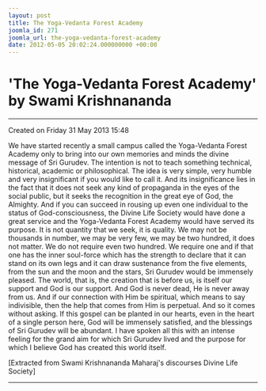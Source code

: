 ```yaml
---
layout: post
title: The Yoga-Vedanta Forest Academy
joomla_id: 271
joomla_url: the-yoga-vedanta-forest-academy
date: 2012-05-05 20:02:24.000000000 +00:00
---
```

  

# 'The Yoga-Vedanta Forest Academy' by Swami Krishnananda

* * *  


Created on Friday 31 May 2013 15:48

We have started recently a small campus called the Yoga-Vedanta Forest Academy only to bring into our own memories and minds the divine message of Sri Gurudev. The intention is not to teach something technical, historical, academic or philosophical. The idea is very simple, very humble and very insignificant if you would like to call it. And its insignificance lies in the fact that it does not seek any kind of propaganda in the eyes of the social public, but it seeks the recognition in the great eye of God, the Almighty. And if you can succeed in rousing up even one individual to the status of God-consciousness, the Divine Life Society would have done a great service and the Yoga-Vedanta Forest Academy would have served its purpose. It is not quantity that we seek, it is quality. We may not be thousands in number, we may be very few, we may be two hundred, it does not matter. We do not require even two hundred. We require one and if that one has the inner soul-force which has the strength to declare that it can stand on its own legs and it can draw sustenance from the five elements, from the sun and the moon and the stars, Sri Gurudev would be immensely pleased. The world, that is, the creation that is before us, is itself our support and God is our support. And God is never dead, He is never away from us. And if our connection with Him be spiritual, which means to say indivisible, then the help that comes from Him is perpetual. And so it comes without asking. If this gospel can be planted in our hearts, even in the heart of a single person here, God will be immensely satisfied, and the blessings of Sri Gurudev will be abundant. I have spoken all this with an intense feeling for the grand aim for which Sri Gurudev lived and the purpose for which I believe God has created this world itself.

[Extracted from Swami Krishnananda Maharaj's discourses Divine Life Society]

* * *

  
